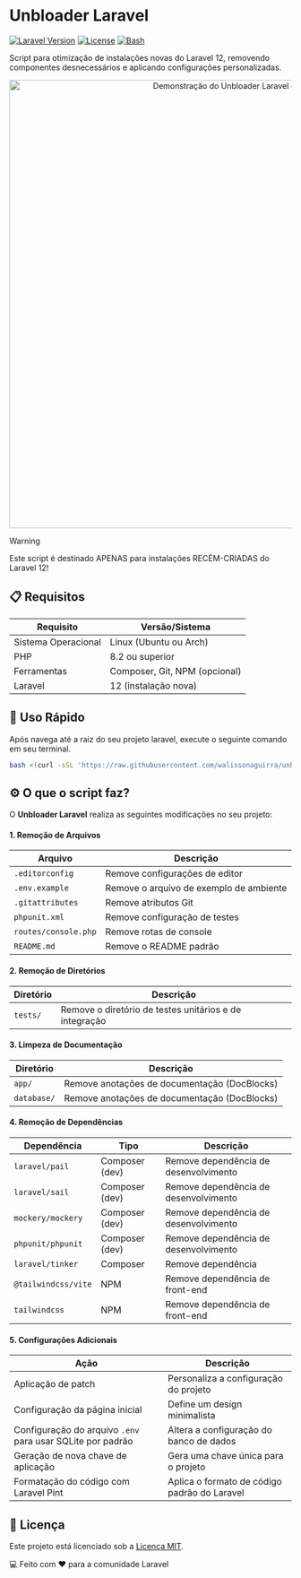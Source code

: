 # Unbloader Laravel

[![Laravel Version](https://img.shields.io/badge/Laravel-12-FF2D20.svg?style=flat&logo=laravel&logoColor=white)](https://laravel.com)
[![License](https://img.shields.io/badge/License-MIT-blue.svg)](LICENSE)
[![Bash](https://img.shields.io/badge/Shell-Bash-4EAA25.svg?style=flat&logo=gnu-bash&logoColor=white)](https://www.gnu.org/software/bash/)

Script para otimização de instalações novas do Laravel 12, removendo componentes desnecessários e aplicando configurações personalizadas.

<p align="center">
  <img src="demo.gif" alt="Demonstração do Unbloader Laravel em ação" width="800">
</p>

> [!Warning]  
> Este script é destinado APENAS para instalações RECÉM-CRIADAS do Laravel 12!

## 📋 Requisitos

| Requisito | Versão/Sistema |
|-----------|----------------|
| Sistema Operacional | Linux (Ubuntu ou Arch) |
| PHP | 8.2 ou superior |
| Ferramentas | Composer, Git, NPM (opcional) |
| Laravel | 12 (instalação nova) |

## 🚀 Uso Rápido

Após navega até a raiz do seu projeto laravel, execute o seguinte comando em seu terminal.

```bash
bash <(curl -sSL 'https://raw.githubusercontent.com/walissonaguirra/unbloader-laravel/main/unbloader_laravel.sh')
```
## ⚙️ O que o script faz?


O **Unbloader Laravel** realiza as seguintes modificações no seu projeto:

#### 1. **Remoção de Arquivos**

| **Arquivo**           | **Descrição**                      |
|-----------------------|------------------------------------|
| `.editorconfig`       | Remove configurações de editor     |
| `.env.example`        | Remove o arquivo de exemplo de ambiente |
| `.gitattributes`      | Remove atributos Git               |
| `phpunit.xml`         | Remove configuração de testes      |
| `routes/console.php`  | Remove rotas de console            |
| `README.md`           | Remove o README padrão             |

#### 2. **Remoção de Diretórios**

| **Diretório**         | **Descrição**                      |
|-----------------------|------------------------------------|
| `tests/`              | Remove o diretório de testes unitários e de integração |

#### 3. **Limpeza de Documentação**

| **Diretório**         | **Descrição**                      |
|-----------------------|------------------------------------|
| `app/`                | Remove anotações de documentação (DocBlocks) |
| `database/`           | Remove anotações de documentação (DocBlocks) |

#### 4. **Remoção de Dependências**

| **Dependência**       | **Tipo**   | **Descrição**                      |
|-----------------------|------------|------------------------------------|
| `laravel/pail`        | Composer (dev) | Remove dependência de desenvolvimento |
| `laravel/sail`        | Composer (dev) | Remove dependência de desenvolvimento |
| `mockery/mockery`     | Composer (dev) | Remove dependência de desenvolvimento |
| `phpunit/phpunit`     | Composer (dev) | Remove dependência de desenvolvimento |
| `laravel/tinker`      | Composer   | Remove dependência                 |
| `@tailwindcss/vite`   | NPM        | Remove dependência de front-end    |
| `tailwindcss`         | NPM        | Remove dependência de front-end    |

#### 5. **Configurações Adicionais**

| **Ação**                                                      | **Descrição**                           |
|---------------------------------------------------------------|-----------------------------------------|
| Aplicação de patch                                            | Personaliza a configuração do projeto  |
| Configuração da página inicial                                 | Define um design minimalista           |
| Configuração do arquivo `.env` para usar SQLite por padrão     | Altera a configuração do banco de dados |
| Geração de nova chave de aplicação                             | Gera uma chave única para o projeto    |
| Formatação do código com Laravel Pint                          | Aplica o formato de código padrão do Laravel |

## 📄 Licença
Este projeto está licenciado sob a [Licença MIT](LICENSE).

💻 Feito com ❤️ para a comunidade Laravel